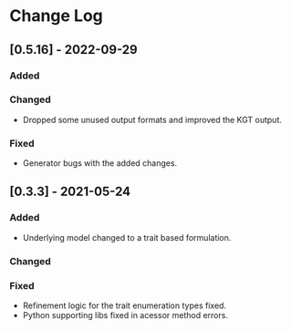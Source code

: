 # Change Log
 
## [0.5.16] - 2022-09-29
  
### Added
 
### Changed
 - Dropped some unused output formats and improved the KGT output.

### Fixed
 - Generator bugs with the added changes.
 
## [0.3.3] - 2021-05-24
   
### Added

 - Underlying model changed to a trait based formulation.
 
### Changed
  
### Fixed

 - Refinement logic for the trait enumeration types fixed.
 - Python supporting libs fixed in acessor method errors.
